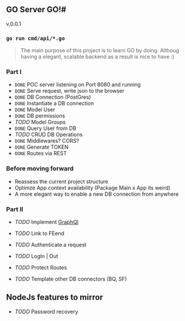 ## GO Server GO!#

v.0.0.1

### `go run cmd/api/*.go`

> The main purpose of this project is to learn GO by doing. 
> Althoug having a elegant, scalable backend as a result is nice to have :)


### Part I
* `DONE` POC server listening on Port 8080 and running
* `DONE` Serve request, write json to the browser
* `DONE` DB Connection (PostGres)
* `DONE` Instantiate a DB connection
* `DONE` Model User
* `DONE` DB permissions
* *TODO* Model Groups
* `DONE` Query User from DB
* *TODO* CRUD DB Operations
* `DONE` Middlewares? CORS?
* `DONE` Generate TOKEN
* `DONE` Routes via REST

### Before moving forward
* Reassess the current project structure
* Optimze App context availability (Package Main x App its weird)
* A more elegant way to enable a new DB connection from anywhere

### Part II
* *TODO* Implement [GraphQl](https://github.com/graphql-go/graphql)
* *TODO* Link to FEend
* *TODO* Authenticate a request
* *TODO* LogIn | Out
* *TODO* Protect Routes

* *TODO* Template other DB connectors (BQ, SF)

## NodeJs features to mirror
* *TODO* Password recovery